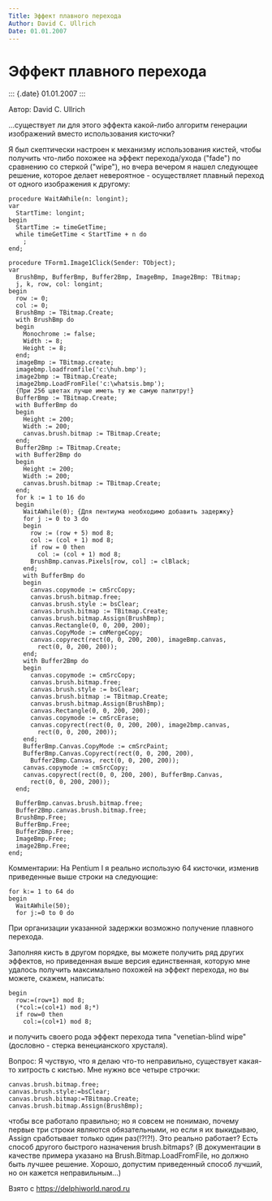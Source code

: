 ```yaml
---
Title: Эффект плавного перехода
Author: David C. Ullrich
Date: 01.01.2007
---
```



Эффект плавного перехода
========================

::: {.date}
01.01.2007
:::

Автор: David C. Ullrich

...существует ли для этого эффекта какой-либо алгоритм генерации
изображений вместо использования кисточки?

Я был скептически настроен к механизму использования кистей, чтобы
получить что-либо похожее на эффект перехода/ухода ("fade") по
сравнению со стеркой ("wipe"), но вчера вечером я нашел следующее
решение, которое делает невероятное - осуществляет плавный переход от
одного изображения к другому:

    procedure WaitAWhile(n: longint);
    var
      StartTime: longint;
    begin
      StartTime := timeGetTime;
      while timeGetTime < StartTime + n do
        ;
    end;
     
    procedure TForm1.Image1Click(Sender: TObject);
    var
      BrushBmp, BufferBmp, Buffer2Bmp, ImageBmp, Image2Bmp: TBitmap;
      j, k, row, col: longint;
    begin
      row := 0;
      col := 0;
      BrushBmp := TBitmap.Create;
      with BrushBmp do
      begin
        Monochrome := false;
        Width := 8;
        Height := 8;
      end;
      imageBmp := TBitmap.create;
      imagebmp.loadfromfile('c:\huh.bmp');
      image2bmp := TBitmap.Create;
      image2bmp.LoadFromFile('c:\whatsis.bmp');
      {При 256 цветах лучше иметь ту же самую палитру!}
      BufferBmp := TBitmap.Create;
      with BufferBmp do
      begin
        Height := 200;
        Width := 200;
        canvas.brush.bitmap := TBitmap.Create;
      end;
      Buffer2Bmp := TBitmap.Create;
      with Buffer2Bmp do
      begin
        Height := 200;
        Width := 200;
        canvas.brush.bitmap := TBitmap.Create;
      end;
      for k := 1 to 16 do
      begin
        WaitAWhile(0); {Для пентиума необходимо добавить задержку}
        for j := 0 to 3 do
        begin
          row := (row + 5) mod 8;
          col := (col + 1) mod 8;
          if row = 0 then
            col := (col + 1) mod 8;
          BrushBmp.canvas.Pixels[row, col] := clBlack;
        end;
        with BufferBmp do
        begin
          canvas.copymode := cmSrcCopy;
          canvas.brush.bitmap.free;
          canvas.brush.style := bsClear;
          canvas.brush.bitmap := TBitmap.Create;
          canvas.brush.bitmap.Assign(BrushBmp);
          canvas.Rectangle(0, 0, 200, 200);
          canvas.CopyMode := cmMergeCopy;
          canvas.copyrect(rect(0, 0, 200, 200), imageBmp.canvas,
            rect(0, 0, 200, 200));
        end;
        with Buffer2Bmp do
        begin
          canvas.copymode := cmSrcCopy;
          canvas.brush.bitmap.free;
          canvas.brush.style := bsClear;
          canvas.brush.bitmap := TBitmap.Create;
          canvas.brush.bitmap.Assign(BrushBmp);
          canvas.Rectangle(0, 0, 200, 200);
          canvas.copymode := cmSrcErase;
          canvas.copyrect(rect(0, 0, 200, 200), image2bmp.canvas,
            rect(0, 0, 200, 200));
        end;
        BufferBmp.Canvas.CopyMode := cmSrcPaint;
        BufferBmp.Canvas.Copyrect(rect(0, 0, 200, 200),
          Buffer2Bmp.Canvas, rect(0, 0, 200, 200));
        canvas.copymode := cmSrcCopy;
        canvas.copyrect(rect(0, 0, 200, 200), BufferBmp.Canvas,
          rect(0, 0, 200, 200));
      end;
     
      BufferBmp.canvas.brush.bitmap.free;
      Buffer2Bmp.canvas.brush.bitmap.free;
      BrushBmp.Free;
      BufferBmp.Free;
      Buffer2Bmp.Free;
      ImageBmp.Free;
      image2Bmp.Free;
    end;

Комментарии: На Pentium I я реально использую 64 кисточки, изменив
приведенные выше строки на следующие:

    for k:= 1 to 64 do
    begin
      WaitAWhile(50);
      for j:=0 to 0 do

При организации указанной задержки возможно получение плавного перехода.

Заполняя кисть в другом порядке, вы можете получить ряд других эффектов,
но приведенная выше версия единственная, которую мне удалось получить
максимально похожей на эффект перехода, но вы можете, скажем, написать:

    begin
      row:=(row+1) mod 8;
      (*col:=(col+1) mod 8;*)
      if row=0 then
        col:=(col+1) mod 8;

и получить своего рода эффект перехода типа "venetian-blind wipe"
(дословно - стерка венецианского хрусталя).

Вопрос: Я чуствую, что я делаю что-то неправильно, существует какая-то
хитрость с кистью. Мне нужно все четыре строчки:

    canvas.brush.bitmap.free;
    canvas.brush.style:=bsClear;
    canvas.brush.bitmap:=TBitmap.Create;
    canvas.brush.bitmap.Assign(BrushBmp);

чтобы все работало правильно; но я совсем не понимаю, почему первые три
строки являются обязательными, но если я их выкидываю, Assign
сработывает только один раз(!?!?!). Это реально работает? Есть способ
другого быстрого назначения brush.bitmaps? (В документации в качестве
примера указано на Brush.Bitmap.LoadFromFile, но должно быть лучшее
решение. Хорошо, допустим приведенный способ лучший, но он кажется
неправильным...)

Взято с <https://delphiworld.narod.ru>
